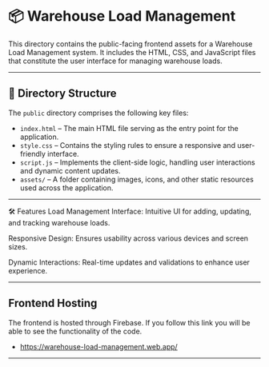 # 📦 Warehouse Load Management

This directory contains the public-facing frontend assets for a Warehouse Load Management system. It includes the HTML, CSS, and JavaScript files that constitute the user interface for managing warehouse loads.

---

## 📁 Directory Structure

The `public` directory comprises the following key files:

- `index.html` – The main HTML file serving as the entry point for the application.
- `style.css` – Contains the styling rules to ensure a responsive and user-friendly interface.
- `script.js` – Implements the client-side logic, handling user interactions and dynamic content updates.
- `assets/` – A folder containing images, icons, and other static resources used across the application.

---

🛠️ Features
Load Management Interface: Intuitive UI for adding, updating, and tracking warehouse loads.

Responsive Design: Ensures usability across various devices and screen sizes.

Dynamic Interactions: Real-time updates and validations to enhance user experience.

---

## Frontend Hosting

The frontend is hosted through Firebase. If you follow this link you will be able to see the functionality of the code.

- https://warehouse-load-management.web.app/

---

